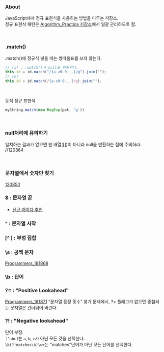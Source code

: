 ### About
JavaScript에서 정규 표현식을 사용하는 방법을 다루는 저장소.  
정규 표현식 패턴은 [Algorithm_Practice 저장소](https://github.com/AtomicLiquors/Algorithm_Practice/blob/main/regex/Pattern.md)에서 일괄 관리하도록 함.  


<BR>

### .match()
.match()에 정규식 넣을 때는 쌍따옴표를 쓰지 않는다.
```javascript
// (x) : .match()가 null을 반환한다.
this.id = id.match("/[a-z0-9-_.]/g").join("");
// (o)
this.id = id.match(/[a-z0-9-_.]/g).join("");
```

<br>

동적 정규 표현식
```javascript
myString.match(new RegExp(pat, 'g'))
```
<br>

### null처리에 유의하기
일치하는 결과가 없으면 빈 배열([])이 아니라 null을 반환하는 점에 주의하라.
//120864

<br>

### 문자열에서 숫자만 찾기
[120850](https://github.com/AtomicLiquors/Javascript_Algorithm/blob/main/regex/programmers_120850.js)

### $ : 문자열 끝
  - [신규 아이디 추천](https://github.com/TPA-ThreeProblemsAday/TPA_CHB/blob/main/hyobin/javascript/regex/2021_KAKAO_BLIND_RECRUIT_LV1.js)


### ^ : 문자열 시작

### [^ ] : 부정 집합

### \s : 공백 문자
[Programmers_181868](https://github.com/AtomicLiquors/Javascript_Algorithm/blob/main/regex/programmers_181868.js)

### \b : 단어

### ?= : "Positive Lookahead"
[Programmers_181871](https://github.com/AtomicLiquors/Javascript_Algorithm/blob/main/regex/Programmers_181871.js)
"문자열 등장 횟수" 찾기 문제에서, ?= 플래그가 없으면 중첩되는 문자열은 건너뛰어 버린다.


### ?! : "Negative lookahead"
단어 부정.  
`[^abc]`는 `a`, `b`, `c`가 아닌 모든 것을 선택한다.  
`\b(?!matches\b)\w+`는 "matches"단어가 아닌 모든 단어를 선택한다.
